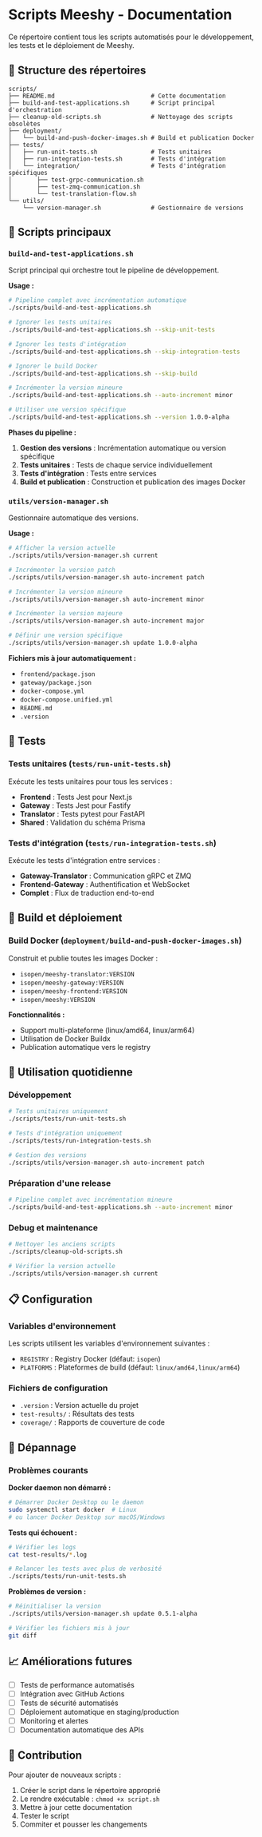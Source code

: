 # Scripts Meeshy - Documentation

Ce répertoire contient tous les scripts automatisés pour le développement, les tests et le déploiement de Meeshy.

## 📁 Structure des répertoires

```
scripts/
├── README.md                           # Cette documentation
├── build-and-test-applications.sh      # Script principal d'orchestration
├── cleanup-old-scripts.sh              # Nettoyage des scripts obsolètes
├── deployment/
│   └── build-and-push-docker-images.sh # Build et publication Docker
├── tests/
│   ├── run-unit-tests.sh               # Tests unitaires
│   ├── run-integration-tests.sh        # Tests d'intégration
│   └── integration/                    # Tests d'intégration spécifiques
│       ├── test-grpc-communication.sh
│       ├── test-zmq-communication.sh
│       └── test-translation-flow.sh
└── utils/
    └── version-manager.sh              # Gestionnaire de versions
```

## 🚀 Scripts principaux

### `build-and-test-applications.sh`
Script principal qui orchestre tout le pipeline de développement.

**Usage :**
```bash
# Pipeline complet avec incrémentation automatique
./scripts/build-and-test-applications.sh

# Ignorer les tests unitaires
./scripts/build-and-test-applications.sh --skip-unit-tests

# Ignorer les tests d'intégration
./scripts/build-and-test-applications.sh --skip-integration-tests

# Ignorer le build Docker
./scripts/build-and-test-applications.sh --skip-build

# Incrémenter la version mineure
./scripts/build-and-test-applications.sh --auto-increment minor

# Utiliser une version spécifique
./scripts/build-and-test-applications.sh --version 1.0.0-alpha
```

**Phases du pipeline :**
1. **Gestion des versions** : Incrémentation automatique ou version spécifique
2. **Tests unitaires** : Tests de chaque service individuellement
3. **Tests d'intégration** : Tests entre services
4. **Build et publication** : Construction et publication des images Docker

### `utils/version-manager.sh`
Gestionnaire automatique des versions.

**Usage :**
```bash
# Afficher la version actuelle
./scripts/utils/version-manager.sh current

# Incrémenter la version patch
./scripts/utils/version-manager.sh auto-increment patch

# Incrémenter la version mineure
./scripts/utils/version-manager.sh auto-increment minor

# Incrémenter la version majeure
./scripts/utils/version-manager.sh auto-increment major

# Définir une version spécifique
./scripts/utils/version-manager.sh update 1.0.0-alpha
```

**Fichiers mis à jour automatiquement :**
- `frontend/package.json`
- `gateway/package.json`
- `docker-compose.yml`
- `docker-compose.unified.yml`
- `README.md`
- `.version`

## 🧪 Tests

### Tests unitaires (`tests/run-unit-tests.sh`)
Exécute les tests unitaires pour tous les services :
- **Frontend** : Tests Jest pour Next.js
- **Gateway** : Tests Jest pour Fastify
- **Translator** : Tests pytest pour FastAPI
- **Shared** : Validation du schéma Prisma

### Tests d'intégration (`tests/run-integration-tests.sh`)
Exécute les tests d'intégration entre services :
- **Gateway-Translator** : Communication gRPC et ZMQ
- **Frontend-Gateway** : Authentification et WebSocket
- **Complet** : Flux de traduction end-to-end

## 🐳 Build et déploiement

### Build Docker (`deployment/build-and-push-docker-images.sh`)
Construit et publie toutes les images Docker :
- `isopen/meeshy-translator:VERSION`
- `isopen/meeshy-gateway:VERSION`
- `isopen/meeshy-frontend:VERSION`
- `isopen/meeshy:VERSION`

**Fonctionnalités :**
- Support multi-plateforme (linux/amd64, linux/arm64)
- Utilisation de Docker Buildx
- Publication automatique vers le registry

## 🔧 Utilisation quotidienne

### Développement
```bash
# Tests unitaires uniquement
./scripts/tests/run-unit-tests.sh

# Tests d'intégration uniquement
./scripts/tests/run-integration-tests.sh

# Gestion des versions
./scripts/utils/version-manager.sh auto-increment patch
```

### Préparation d'une release
```bash
# Pipeline complet avec incrémentation mineure
./scripts/build-and-test-applications.sh --auto-increment minor
```

### Debug et maintenance
```bash
# Nettoyer les anciens scripts
./scripts/cleanup-old-scripts.sh

# Vérifier la version actuelle
./scripts/utils/version-manager.sh current
```

## 📋 Configuration

### Variables d'environnement
Les scripts utilisent les variables d'environnement suivantes :
- `REGISTRY` : Registry Docker (défaut: `isopen`)
- `PLATFORMS` : Plateformes de build (défaut: `linux/amd64,linux/arm64`)

### Fichiers de configuration
- `.version` : Version actuelle du projet
- `test-results/` : Résultats des tests
- `coverage/` : Rapports de couverture de code

## 🚨 Dépannage

### Problèmes courants

**Docker daemon non démarré :**
```bash
# Démarrer Docker Desktop ou le daemon
sudo systemctl start docker  # Linux
# ou lancer Docker Desktop sur macOS/Windows
```

**Tests qui échouent :**
```bash
# Vérifier les logs
cat test-results/*.log

# Relancer les tests avec plus de verbosité
./scripts/tests/run-unit-tests.sh
```

**Problèmes de version :**
```bash
# Réinitialiser la version
./scripts/utils/version-manager.sh update 0.5.1-alpha

# Vérifier les fichiers mis à jour
git diff
```

## 📈 Améliorations futures

- [ ] Tests de performance automatisés
- [ ] Intégration avec GitHub Actions
- [ ] Tests de sécurité automatisés
- [ ] Déploiement automatique en staging/production
- [ ] Monitoring et alertes
- [ ] Documentation automatique des APIs

## 🤝 Contribution

Pour ajouter de nouveaux scripts :
1. Créer le script dans le répertoire approprié
2. Le rendre exécutable : `chmod +x script.sh`
3. Mettre à jour cette documentation
4. Tester le script
5. Commiter et pousser les changements
